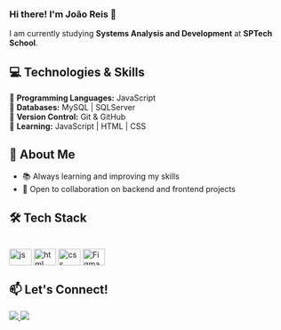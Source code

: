 ### Hi there! I'm João Reis :raising_hand:

I am currently studying **Systems Analysis and Development** at **SPTech School**.  

## 💻 Technologies & Skills  
🔹 **Programming Languages:** JavaScript  
🔹 **Databases:** MySQL | SQLServer  
🔹 **Version Control:** Git & GitHub  
🔹 **Learning:** JavaScript | HTML | CSS  

## 🚀 About Me  
- 📚 Always learning and improving my skills  
- 🤝 Open to collaboration on backend and frontend projects  


## 🛠️ Tech Stack  
<div style="display: inline_block"><br>
    <img align="center" alt="js" height="30" width="40"
    src="https://cdn.jsdelivr.net/gh/devicons/devicon@latest/icons/javascript/javascript-original.svg">
  <img align="center" alt="html" height="30" width="40"
    src="https://cdn.jsdelivr.net/gh/devicons/devicon@latest/icons/html5/html5-original.svg">
  <img align="center" alt="css" height="30" width="40"
    src="https://cdn.jsdelivr.net/gh/devicons/devicon@latest/icons/css3/css3-original.svg">
  <img align="center" alt="Figma" height="30" width="40"
    src="https://cdn.jsdelivr.net/gh/devicons/devicon/icons/figma/figma-original.svg">        
</div>

##
 
## 📫 Let's Connect!  
<div> 
  <a href="https://github.com/joaolureis" target="_blank">
    <img src="https://img.shields.io/badge/GitHub-000?style=for-the-badge&logo=github&logoColor=white" target="_blank">
  </a>
  <a href="linkedin.com/in/joão-lucas-r-021b50225" target="_blank">
    <img src="https://img.shields.io/badge/-LinkedIn-%2300A0DC?style=for-the-badge&logo=linkedin&logoColor=white" target="_blank">
  </a> 
</div>
